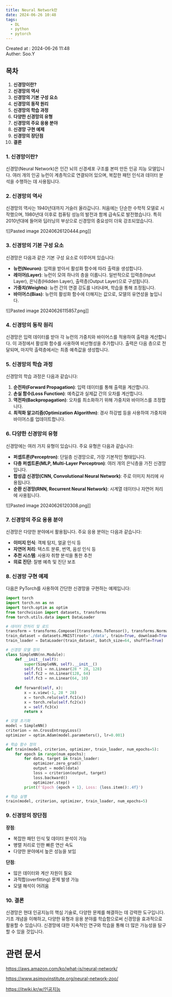 ```yaml
---
title: Neural Network란
date: 2024-06-26 10:48
tags:
  - DL
  - python
  - pytorch
---
```


Created at : 2024-06-26 11:48  
Auther: Soo.Y  

## 목차

1. **신경망이란?**
2. **신경망의 역사**
3. **신경망의 기본 구성 요소**
4. **신경망의 동작 원리**
5. **신경망의 학습 과정**
6. **다양한 신경망의 유형**
7. **신경망의 주요 응용 분야**
8. **신경망 구현 예제**
9. **신경망의 장단점**
10. **결론**

### 1. 신경망이란?

신경망(Neural Network)은 인간 뇌의 신경세포 구조를 본떠 만든 인공 지능 모델입니다. 여러 개의 인공 뉴런이 계층적으로 연결되어 있으며, 복잡한 패턴 인식과 데이터 분석을 수행하는 데 사용됩니다.

### 2. 신경망의 역사

신경망의 역사는 1940년대까지 거슬러 올라갑니다. 처음에는 단순한 수학적 모델로 시작했으며, 1980년대 이후로 컴퓨팅 성능의 발전과 함께 급속도로 발전했습니다. 특히 2010년대에 들어와 딥러닝의 부상으로 신경망의 중요성이 더욱 강조되었습니다.

![[Pasted image 20240626120444.png]]

### 3. 신경망의 기본 구성 요소

신경망은 다음과 같은 기본 구성 요소로 이루어져 있습니다:

- **뉴런(Neuron)**: 입력을 받아서 활성화 함수에 따라 출력을 생성합니다.
- **레이어(Layer)**: 뉴런이 모여 하나의 층을 이룹니다. 일반적으로 입력층(Input Layer), 은닉층(Hidden Layer), 출력층(Output Layer)으로 구성됩니다.
- **가중치(Weights)**: 뉴런 간의 연결 강도를 나타내며, 학습을 통해 조정됩니다.
- **바이어스(Bias)**: 뉴런의 활성화 함수에 더해지는 값으로, 모델의 유연성을 높입니다.

![[Pasted image 20240626115857.png]]

### 4. 신경망의 동작 원리

신경망은 입력 데이터를 받아 각 뉴런의 가중치와 바이어스를 적용하여 출력을 계산합니다. 이 과정에서 활성화 함수를 사용하여 비선형성을 추가합니다. 출력은 다음 층으로 전달되며, 마지막 출력층에서는 최종 예측값을 생성합니다.

### 5. 신경망의 학습 과정

신경망의 학습 과정은 다음과 같습니다:

1. **순전파(Forward Propagation)**: 입력 데이터를 통해 출력을 계산합니다.
2. **손실 함수(Loss Function)**: 예측값과 실제값 간의 오차를 계산합니다.
3. **역전파(Backpropagation)**: 오차를 최소화하기 위해 가중치와 바이어스를 조정합니다.
4. **최적화 알고리즘(Optimization Algorithm)**: 경사 하강법 등을 사용하여 가중치와 바이어스를 업데이트합니다.

### 6. 다양한 신경망의 유형

신경망에는 여러 가지 유형이 있습니다. 주요 유형은 다음과 같습니다:

- **퍼셉트론(Perceptron)**: 단일층 신경망으로, 가장 기본적인 형태입니다.
- **다층 퍼셉트론(MLP, Multi-Layer Perceptron)**: 여러 개의 은닉층을 가진 신경망입니다.
- **합성곱 신경망(CNN, Convolutional Neural Network)**: 주로 이미지 처리에 사용됩니다.
- **순환 신경망(RNN, Recurrent Neural Network)**: 시계열 데이터나 자연어 처리에 사용됩니다.

![[Pasted image 20240626120308.png]]

### 7. 신경망의 주요 응용 분야

신경망은 다양한 분야에서 활용됩니다. 주요 응용 분야는 다음과 같습니다:

- **이미지 인식**: 객체 탐지, 얼굴 인식 등
- **자연어 처리**: 텍스트 분류, 번역, 음성 인식 등
- **추천 시스템**: 사용자 취향 분석을 통한 추천
- **의료 진단**: 질병 예측 및 진단 보조

### 8. 신경망 구현 예제

다음은 PyTorch를 사용하여 간단한 신경망을 구현하는 예제입니다:

```python
import torch
import torch.nn as nn
import torch.optim as optim
from torchvision import datasets, transforms
from torch.utils.data import DataLoader

# 데이터 전처리 및 로드
transform = transforms.Compose([transforms.ToTensor(), transforms.Normalize((0.5,), (0.5,))])
train_dataset = datasets.MNIST(root='./data', train=True, download=True, transform=transform)
train_loader = DataLoader(train_dataset, batch_size=64, shuffle=True)

# 신경망 모델 정의
class SimpleNN(nn.Module):
    def __init__(self):
        super(SimpleNN, self).__init__()
        self.fc1 = nn.Linear(28 * 28, 128)
        self.fc2 = nn.Linear(128, 64)
        self.fc3 = nn.Linear(64, 10)
    
    def forward(self, x):
        x = x.view(-1, 28 * 28)
        x = torch.relu(self.fc1(x))
        x = torch.relu(self.fc2(x))
        x = self.fc3(x)
        return x

# 모델 초기화
model = SimpleNN()
criterion = nn.CrossEntropyLoss()
optimizer = optim.Adam(model.parameters(), lr=0.001)

# 학습 함수 정의
def train(model, criterion, optimizer, train_loader, num_epochs=5):
    for epoch in range(num_epochs):
        for data, target in train_loader:
            optimizer.zero_grad()
            output = model(data)
            loss = criterion(output, target)
            loss.backward()
            optimizer.step()
        print(f'Epoch {epoch + 1}, Loss: {loss.item():.4f}')

# 학습 실행
train(model, criterion, optimizer, train_loader, num_epochs=5)
```

### 9. 신경망의 장단점

**장점**:
- 복잡한 패턴 인식 및 데이터 분석이 가능
- 병렬 처리로 인한 빠른 연산 속도
- 다양한 분야에서 높은 성능을 보임

**단점**:
- 많은 데이터와 계산 자원이 필요
- 과적합(overfitting) 문제 발생 가능
- 모델 해석이 어려움

### 10. 결론

신경망은 현대 인공지능의 핵심 기술로, 다양한 문제를 해결하는 데 강력한 도구입니다. 기초 개념을 이해하고, 다양한 유형과 응용 분야를 학습함으로써 신경망을 효과적으로 활용할 수 있습니다. 신경망에 대한 지속적인 연구와 학습을 통해 더 많은 가능성을 탐구할 수 있을 것입니다.


# 관련 문서

https://aws.amazon.com/ko/what-is/neural-network/

https://www.asimovinstitute.org/neural-network-zoo/

https://itwiki.kr/w/인공지능